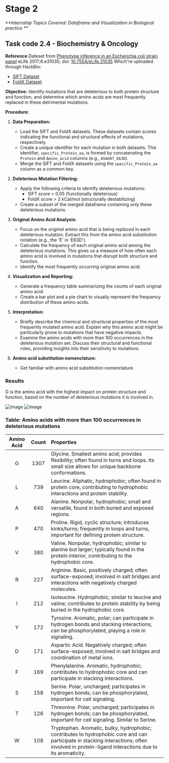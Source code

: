 # Stage 2
_**Internship Topics Covered: Dataframe and Visualization in Biological practice **_

## Task code 2.4 - Biochemistry & Oncology
**Reference** Dateset from [Phenotype inference in an Escherichia coli strain panel](https://elifesciences.org/articles/31035)
eLife 2017;6:e31035; doi: [10.7554/eLife.31035](https://doi.org/10.7554/eLife.31035)
Which're uploaded through HackBio:
- [SIFT Dataset](https://raw.githubusercontent.com/HackBio-Internship/public_datasets/main/R/datasets/sift.tsv)
- [FoldX Dataset](https://raw.githubusercontent.com/HackBio-Internship/public_datasets/main/R/datasets/foldX.tsv)

**Objective:** Identify mutations that are deleterious to both protein structure and function, and determine which amino acids are most frequently replaced in these detrimental mutations.

**Procedure:**

1.  **Data Preparation:**
    *   Load the SIFT and FoldX datasets. These datasets contain scores indicating the functional and structural effects of mutations, respectively.
    *   Create a unique identifier for each mutation in both datasets.  This identifier, `specific_Protein_aa`, is formed by concatenating the `Protein` and `Amino_acid` columns (e.g., `A5A607_E63D`).
    *   Merge the SIFT and FoldX datasets using the `specific_Protein_aa` column as a common key.

2.  **Deleterious Mutation Filtering:**
    *   Apply the following criteria to identify deleterious mutations:
        *   SIFT score < 0.05 (functionally deleterious)
        *   FoldX score > 2 kCal/mol (structurally destabilizing)
    *   Create a subset of the merged dataframe containing only these deleterious mutations.

3.  **Original Amino Acid Analysis:**
    *   Focus on the *original* amino acid that is being *replaced* in each deleterious mutation.  Extract this from the amino acid substitution notation (e.g., the 'E' in 'E63D').
    *   Calculate the frequency of each original amino acid among the deleterious mutations.  This gives us a measure of how often each amino acid is involved in mutations that disrupt both structure and function.
    *   Identify the most frequently occurring original amino acid.

4.  **Visualization and Reporting:**
    *   Generate a frequency table summarizing the counts of each original amino acid.
    *   Create a bar plot and a pie chart to visually represent the frequency distribution of these amino acids.

5.  **Interpretation:**
    *   Briefly describe the chemical and structural properties of the most frequently mutated amino acid.  Explain why this amino acid might be particularly prone to mutations that have negative impacts.
    *   Examine the amino acids with more than 100 occurrences in the deleterious mutation set. Discuss their structural and functional roles, providing insights into their sensitivity to mutations.

6. **Amino acid substitution nomenclature:**
    * Get familiar with amino acid substitution nomenclature.
  
### **Results**

G is the amino acid with the highest impact on protein structure and function, based on the number of deleterious mutations it is involved in.

![image](https://github.com/user-attachments/assets/0e766a4c-5246-48c5-8990-217a981f1874)
![image](https://github.com/user-attachments/assets/26e36044-5a88-4d71-b748-ffb22ff3acc9)


### Table: Amino acids with more than 100 occurrences in deleterious mutations

| Amino Acid | Count | Properties                                                                                                                                                                                                                            |
| :---------: | :---: | :------------------------------------------------------------------------------------------------------------------------------------------------------------------------------------------------------------------------------------ |
|      G      | 1307  | Glycine. Smallest amino acid; provides flexibility; often found in turns and loops. Its small size allows for unique backbone conformations.                                                                                   |
|      L      |  739  | Leucine. Aliphatic, hydrophobic; often found in protein core, contributing to hydrophobic interactions and protein stability.                                                                                              |
|      A      |  640  | Alanine. Nonpolar, hydrophobic; small and versatile, found in both buried and exposed regions.                                                                                                                          |
|      P      |  470  | Proline. Rigid, cyclic structure; introduces kinks/turns; frequently in loops and turns, important for defining protein structure.                                                                                     |
|      V      |  380  | Valine. Nonpolar, hydrophobic; similar to alanine but larger; typically found in the protein interior, contributing to the hydrophobic core.                                                                                    |
|      R      |  227  | Arginine. Basic, positively charged; often surface-exposed; involved in salt bridges and interactions with negatively charged molecules.                                                                                        |
|      I      |  212  | Isoleucine. Hydrophobic; similar to leucine and valine; contributes to protein stability by being buried in the hydrophobic core.                                                                                               |
|      Y      |  172  | Tyrosine. Aromatic, polar; can participate in hydrogen bonds and stacking interactions; can be phosphorylated, playing a role in signaling.                                                                                     |
|      D      |  171  | Aspartic Acid. Negatively charged; often surface-exposed; involved in salt bridges and coordination of metal ions.   |
|      F      |  169  | Phenylalanine. Aromatic, hydrophobic; contributes to hydrophobic core and can participate in stacking interactions.                                                                                                            |
|      S      |  158  | Serine. Polar, uncharged; participates in hydrogen bonds; can be phosphorylated, important for cell signaling.                                                                                                             |
|      T      |  126  | Threonine. Polar, uncharged; participates in hydrogen bonds; can be phosphorylated, important for cell signaling.  Similar to Serine.                                                                                            |
|      W      |  108  | Tryptophan. Aromatic, bulky, hydrophobic; contributes to hydrophobic core and can participate in stacking interactions; often involved in protein-ligand interactions due to its aromaticity.                                    |
